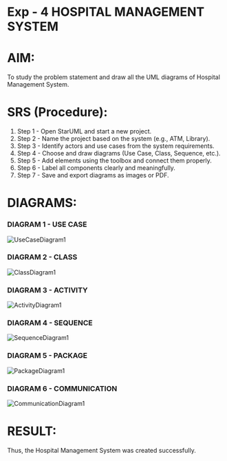 # Exp - 4 HOSPITAL MANAGEMENT SYSTEM

# AIM:
To study the problem statement and draw all the UML diagrams of Hospital Management System.

# SRS (Procedure):
1. Step 1 - Open StarUML and start a new project.
2. Step 2 - Name the project based on the system (e.g., ATM, Library).
3. Step 3 - Identify actors and use cases from the system requirements.
4. Step 4 - Choose and draw diagrams (Use Case, Class, Sequence, etc.).
5. Step 5 - Add elements using the toolbox and connect them properly.
6. Step 6 - Label all components clearly and meaningfully.
7. Step 7 - Save and export diagrams as images or PDF.

# DIAGRAMS:

### DIAGRAM 1 - USE CASE
![UseCaseDiagram1](https://github.com/user-attachments/assets/3991004d-a730-4f1f-b170-ded07e47c6f8)

### DIAGRAM 2 - CLASS
![ClassDiagram1](https://github.com/user-attachments/assets/51343cf8-ec06-42f6-ac72-ffe83946cb74)

### DIAGRAM 3 - ACTIVITY
![ActivityDiagram1](https://github.com/user-attachments/assets/d33a0804-bd17-468b-b65e-504ac429124a)

### DIAGRAM 4 - SEQUENCE
![SequenceDiagram1](https://github.com/user-attachments/assets/4d839998-8fec-4202-a1de-546d129f67a0)

### DIAGRAM 5 - PACKAGE
![PackageDiagram1](https://github.com/user-attachments/assets/0fcc5813-6e02-478b-be3e-9f261b5f44d7)

### DIAGRAM 6 - COMMUNICATION

![CommunicationDiagram1](https://github.com/user-attachments/assets/fd4f7eab-209a-4f53-8b2e-519ab33b88e5)

# RESULT:
Thus, the Hospital Management System was created successfully.
